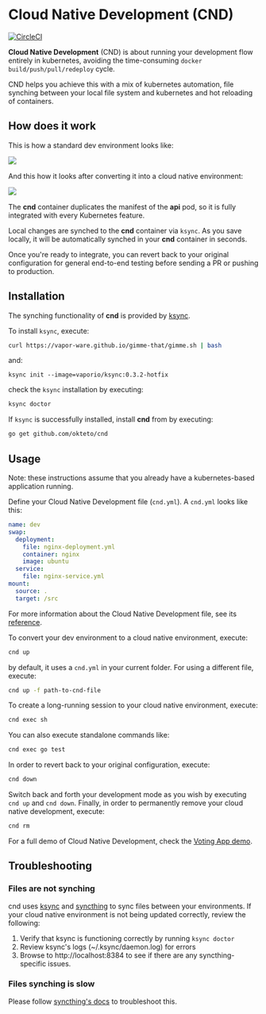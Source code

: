 # Cloud Native Development (CND)

[![CircleCI](https://circleci.com/gh/okteto/cnd.svg?style=svg)](https://circleci.com/gh/okteto/cnd)

**Cloud Native Development** (CND) is about running your development flow entirely in kubernetes, avoiding the time-consuming `docker build/push/pull/redeploy` cycle. 

CND helps you achieve this with a mix of kubernetes automation, file synching between your local file system and kubernetes and hot reloading of containers.

## How does it work

This is how a standard dev environment looks like:

<img align="left" src="docs/env.png">

&nbsp;

And this how it looks after converting it into a cloud native environment:

<img align="left" src="docs/cnd.png">
&nbsp;

The **cnd** container duplicates the manifest of the **api** pod, so it is fully integrated with every Kubernetes feature.

Local changes are synched to the **cnd** container via `ksync`. As you save locally, it will be automatically synched in your **cnd** container in seconds.

Once you're ready to integrate, you can revert back to your original configuration for general end-to-end testing before sending a PR or pushing to production.


## Installation

The synching functionality of **cnd** is provided by [ksync](https://github.com/vapor-ware/ksync).

To install `ksync`, execute:

```bash
curl https://vapor-ware.github.io/gimme-that/gimme.sh | bash
```

and:

```
ksync init --image=vaporio/ksync:0.3.2-hotfix
```

check the `ksync` installation by executing:

```bash
ksync doctor
```

If `ksync` is successfully installed, install **cnd** from by executing:

```bash
go get github.com/okteto/cnd
```

## Usage

Note: these instructions assume that you already have a kubernetes-based application running. 

Define your Cloud Native Development file (`cnd.yml`). A `cnd.yml` looks like this:

```yaml
name: dev
swap:
  deployment:
    file: nginx-deployment.yml
    container: nginx
    image: ubuntu
  service:
    file: nginx-service.yml
mount:
  source: .
  target: /src
```

For more information about the Cloud Native Development file, see its [reference](/docs/cnd-file.md).

To convert your dev environment to a cloud native environment, execute:

```bash
cnd up
```

by default, it uses a `cnd.yml` in your current folder. For using a different file, execute:

```bash
cnd up -f path-to-cnd-file
```

To create a long-running session to your cloud native environment, execute:

```bash
cnd exec sh
```

You can also execute standalone commands like:

```bash
cnd exec go test
```

In order to revert back to your original configuration, execute:

```bash
cnd down
```

Switch back and forth your development mode as you wish by executing `cnd up` and `cnd down`. 
Finally, in order to permanently remove your cloud native development, execute:

```bash
cnd rm
```

For a full demo of Cloud Native Development, check the [Voting App demo](https://github.com/okteto/cnd-voting-demo).

## Troubleshooting

### Files are not synching
cnd uses [ksync](https://github.com/vapor-ware/ksync) and [syncthing](https://docs.syncthing.ne) to sync files between your environments. If your cloud native environment is not being updated correctly, review the following:

1. Verify that ksync is functioning correctly by running `ksync doctor`
1. Review ksync's logs (~/.ksync/daemon.log) for errors
1. Browse to http://localhost:8384 to see if there are any syncthing-specific issues.

### Files synching is slow
Please follow [syncthing's docs](https://docs.syncthing.net/users/faq.html#why-is-the-sync-so-slow) to troubleshoot this.
